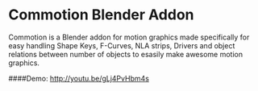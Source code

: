 Commotion Blender Addon
========================

Commotion is a Blender addon for motion graphics made specifically for easy handling Shape Keys, F-Curves, NLA strips, Drivers and object relations between number of objects to esasily make awesome motion graphics.

####Demo: http://youtu.be/gLj4PvHbm4s
